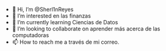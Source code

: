 - 👋 Hi, I’m @Sherl1nReyes
- 👀 I’m interested en las finanzas
- 🌱 I’m currently learning Ciencias de Datos
- 💞️ I’m looking to collaborate on aprender más acerca de las computadoras
- 📫 How to reach me a través de mi correo.

<!---
Sherl1nReyes/Sherl1nReyes is a ✨ special ✨ repository because its `README.md` (this file) appears on your GitHub profile.
You can click the Preview link to take a look at your changes.
--->
